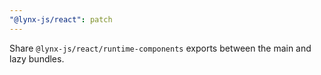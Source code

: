 ```yaml
---
"@lynx-js/react": patch
---
```


Share `@lynx-js/react/runtime-components` exports between the main and lazy bundles.
